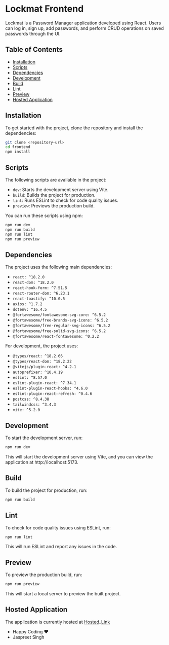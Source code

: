 # Lockmat Frontend

Lockmat is a Password Manager application developed using React. Users can log in, sign up, add passwords, and perform CRUD operations on saved passwords through the UI.

## Table of Contents

- [Installation](#installation)
- [Scripts](#scripts)
- [Dependencies](#dependencies)
- [Development](#development)
- [Build](#build)
- [Lint](#lint)
- [Preview](#preview)
- [Hosted Application](#hosted-application)

## Installation

To get started with the project, clone the repository and install the dependencies:

```bash
git clone <repository-url>
cd frontend
npm install
```

## Scripts

The following scripts are available in the project:

- `dev`: Starts the development server using Vite.
- `build`: Builds the project for production.
- `lint`: Runs ESLint to check for code quality issues.
- `preview`: Previews the production build.

You can run these scripts using npm:

```bash
npm run dev
npm run build
npm run lint
npm run preview
```

## Dependencies

The project uses the following main dependencies:

- `react: ^18.2.0`
- `react-dom: ^18.2.0`
- `react-hook-form: ^7.51.5`
- `react-router-dom: ^6.23.1`
- `react-toastify: ^10.0.5`
- `axios: ^1.7.2`
- `dotenv: ^16.4.5`
- `@fortawesome/fontawesome-svg-core: ^6.5.2`
- `@fortawesome/free-brands-svg-icons: ^6.5.2`
- `@fortawesome/free-regular-svg-icons: ^6.5.2`
- `@fortawesome/free-solid-svg-icons: ^6.5.2`
- `@fortawesome/react-fontawesome: ^0.2.2`

For development, the project uses:

- `@types/react: ^18.2.66`
- `@types/react-dom: ^18.2.22`
- `@vitejs/plugin-react: ^4.2.1`
- `autoprefixer: ^10.4.19`
- `eslint: ^8.57.0`
- `eslint-plugin-react: ^7.34.1`
- `eslint-plugin-react-hooks: ^4.6.0`
- `eslint-plugin-react-refresh: ^0.4.6`
- `postcss: ^8.4.38`
- `tailwindcss: ^3.4.3`
- `vite: ^5.2.0`

## Development

To start the development server, run: 

```bash
npm run dev
```

This will start the development server using Vite, and you can view the application at http://localhost:5173.

## Build

To build the project for production, run:

```bash
npm run build
```

## Lint

To check for code quality issues using ESLint, run:

```bash
npm run lint
```

This will run ESLint and report any issues in the code.

## Preview

To preview the production build, run:

```bash
npm run preview
```

This will start a local server to preview the built project.

## Hosted Application

The application is currently hosted at [Hosted_Link](https://lockmate.vercel.app)


- Happy Coding ❤️ 
- Jaspreet Singh